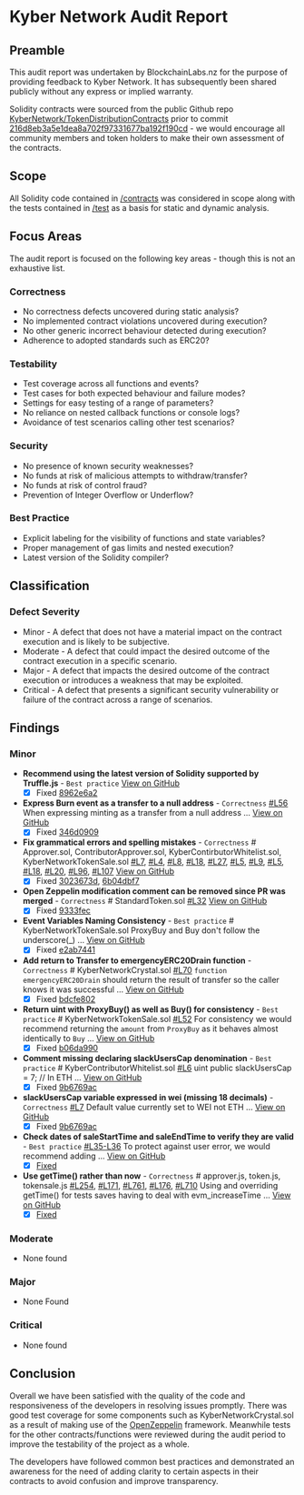# Kyber Network Audit Report

## Preamble
This audit report was undertaken by BlockchainLabs.nz for the purpose of providing feedback to Kyber Network. It has subsequently been shared publicly without any express or implied warranty.

Solidity contracts were sourced from the public Github repo [KyberNetwork/TokenDistributionContracts](https://github.com/KyberNetwork/TokenDistributionContracts) prior to commit [216d8eb3a5e1dea8a702f97331677ba192f190cd](https://github.com/KyberNetwork/TokenDistributionContracts/tree/216d8eb3a5e1dea8a702f97331677ba192f190cd) - we would encourage all community members and token holders to make their own assessment of the contracts.

## Scope
All Solidity code contained in [/contracts](https://github.com/KyberNetwork/TokenDistributionContracts/tree/master/TokenSale/contracts) was considered in scope along with the tests contained in [/test](https://github.com/KyberNetwork/TokenDistributionContracts/tree/master/TokenSale/test) as a basis for static and dynamic analysis.

## Focus Areas
The audit report is focused on the following key areas - though this is not an exhaustive list.
### Correctness
- No correctness defects uncovered during static analysis?
- No implemented contract violations uncovered during execution?
- No other generic incorrect behaviour detected during execution?
- Adherence to adopted standards such as ERC20?
### Testability
- Test coverage across all functions and events?
- Test cases for both expected behaviour and failure modes?
- Settings for easy testing of a range of parameters?
- No reliance on nested callback functions or console logs?
- Avoidance of test scenarios calling other test scenarios?
### Security
- No presence of known security weaknesses?
- No funds at risk of malicious attempts to withdraw/transfer?
- No funds at risk of control fraud?
- Prevention of Integer Overflow or Underflow?
### Best Practice
- Explicit labeling for the visibility of functions and state variables?
- Proper management of gas limits and nested execution?
- Latest version of the Solidity compiler?

## Classification
### Defect Severity
- Minor - A defect that does not have a material impact on the contract execution and is likely to be subjective.
- Moderate - A defect that could impact the desired outcome of the contract execution in a specific scenario.
- Major - A defect that impacts the desired outcome of the contract execution or introduces a weakness that may be exploited.
- Critical - A defect that presents a significant security vulnerability or failure of the contract across a range of scenarios.

## Findings
### Minor
- **Recommend using the latest version of Solidity supported by Truffle.js** - `Best practice`  [View on GitHub](https://github.com/BlockchainLabsNZ/KyberNetwork-TokenDistributionContracts/issues/1)
    - [x] Fixed [8962e6a2](https://github.com/KyberNetwork/TokenDistributionContracts/commit/8962e6a2f09cd2a6e30827a2a506b6d773a1f3f5)
- **Express Burn event as a transfer to a null address** - `Correctness` [#L56](https://github.com/BlockchainLabsNZ/KyberNetwork-TokenDistributionContracts/blob/master/TokenSale/contracts/KyberNetworkCrystal.sol#L56]) When expressing minting as a transfer from a null address ... [View on GitHub](https://github.com/BlockchainLabsNZ/KyberNetwork-TokenDistributionContracts/issues/5)
    - [x] Fixed [346d0909](https://github.com/KyberNetwork/TokenDistributionContracts/commit/346d09096f3c8f461e368510fef95bdd76f32269)
- **Fix grammatical errors and spelling mistakes** - `Correctness` # Approver.sol, ContributorApprover.sol, KyberContirbutorWhitelist.sol, KyberNetworkTokenSale.sol [#L7](https://github.com/BlockchainLabsNZ/KyberNetwork-TokenDistributionContracts/blob/master/TokenSale/contracts/mock/Approver.sol#L7]), [#L4](https://github.com/BlockchainLabsNZ/KyberNetwork-TokenDistributionContracts/blob/master/TokenSale/contracts/ContributorApprover.sol#L4]), [#L8](https://github.com/BlockchainLabsNZ/KyberNetwork-TokenDistributionContracts/blob/master/TokenSale/contracts/ContributorApprover.sol#L8]), [#L18](https://github.com/BlockchainLabsNZ/KyberNetwork-TokenDistributionContracts/blob/master/TokenSale/contracts/ContributorApprover.sol#L18]), [#L27](https://github.com/BlockchainLabsNZ/KyberNetwork-TokenDistributionContracts/blob/master/TokenSale/contracts/ContributorApprover.sol#L27]), [#L5](https://github.com/BlockchainLabsNZ/KyberNetwork-TokenDistributionContracts/blob/master/TokenSale/contracts/KyberContirbutorWhitelist.sol#L5]), [#L9](https://github.com/BlockchainLabsNZ/KyberNetwork-TokenDistributionContracts/blob/master/TokenSale/contracts/KyberContirbutorWhitelist.sol#L9]), [#L5](https://github.com/BlockchainLabsNZ/KyberNetwork-TokenDistributionContracts/blob/master/TokenSale/contracts/KyberNetworkTokenSale.sol#L5]), [#L18](https://github.com/BlockchainLabsNZ/KyberNetwork-TokenDistributionContracts/blob/master/TokenSale/contracts/KyberNetworkTokenSale.sol#L18]), [#L20](https://github.com/BlockchainLabsNZ/KyberNetwork-TokenDistributionContracts/blob/master/TokenSale/contracts/KyberContirbutorWhitelist.sol#L20]),
[#L96](https://github.com/BlockchainLabsNZ/KyberNetwork-TokenDistributionContracts/blob/master/TokenSale/contracts/KyberNetworkTokenSale.sol#L96),
[#L107](https://github.com/BlockchainLabsNZ/KyberNetwork-TokenDistributionContracts/blob/master/TokenSale/contracts/KyberNetworkTokenSale.sol#L107) [View on GitHub](https://github.com/BlockchainLabsNZ/KyberNetwork-TokenDistributionContracts/issues/6)
  - [x] Fixed [3023673d](https://github.com/KyberNetwork/TokenDistributionContracts/commit/3023673dc54a6bf4426ed0814f9652d5586f6c07), [6b04dbf7](https://github.com/KyberNetwork/TokenDistributionContracts/commit/6b04dbf730ffc55c3d2850969dbbfb89e69dfcfc)
- **Open Zeppelin modification comment can be removed since PR was merged** - `Correctness` # StandardToken.sol [#L32](https://github.com/BlockchainLabsNZ/KyberNetwork-TokenDistributionContracts/blob/master/TokenSale/contracts/zeppelin/token/StandardToken.sol#L32-L38]) [View on GitHub](https://github.com/BlockchainLabsNZ/KyberNetwork-TokenDistributionContracts/issues/7)
    - [x] Fixed [9333fec](https://github.com/OpenZeppelin/zeppelin-solidity/pull/377/commits/9333fec5f1e5cf0ad60f760df3a1020b60d529f8)
- **Event Variables Naming Consistency** - `Best practice` # KyberNetworkTokenSale.sol ProxyBuy and Buy don't follow the underscore(_) ... [View on GitHub](https://github.com/BlockchainLabsNZ/KyberNetwork-TokenDistributionContracts/issues/9)
    - [x] Fixed [e2ab7441](https://github.com/KyberNetwork/TokenDistributionContracts/commit/e2ab7441a5f7b7046a5a975464465c1136ca447f)
- **Add return to Transfer to emergencyERC20Drain function** - `Correctness` # KyberNetworkCrystal.sol [#L70](https://github.com/BlockchainLabsNZ/KyberNetwork-TokenDistributionContracts/blob/master/TokenSale/contracts/KyberNetworkCrystal.sol#L70]) `function emergencyERC20Drain` should return the result of transfer so the caller knows it was successful ... [View on GitHub](https://github.com/BlockchainLabsNZ/KyberNetwork-TokenDistributionContracts/issues/11)
    - [x] Fixed [bdcfe802](https://github.com/KyberNetwork/TokenDistributionContracts/commit/bdcfe80205584f884f56c9ff0aeaeef9d1188c2a)
- **Return uint with ProxyBuy() as well as Buy() for consistency** - `Best practice` # KyberNetworkTokenSale.sol [#L52](https://github.com/BlockchainLabsNZ/KyberNetwork-TokenDistributionContracts/blob/master/TokenSale/contracts/KyberNetworkTokenSale.sol#L52]) For consistency we would recommend returning the `amount` from `ProxyBuy` as it behaves almost identically to `Buy` ... [View on GitHub](https://github.com/BlockchainLabsNZ/KyberNetwork-TokenDistributionContracts/issues/14)
    - [x] Fixed [b06da990](https://github.com/KyberNetwork/TokenDistributionContracts/commit/b06da99026b8d30458db9d79f9992f3a6bee9d09)
- **Comment missing declaring slackUsersCap denomination** - `Best practice` # KyberContributorWhitelist.sol [#L6](https://github.com/BlockchainLabsNZ/KyberNetwork-TokenDistributionContracts/blob/master/TokenSale/contracts/KyberContirbutorWhitelist.sol#L6])  uint public slackUsersCap = 7; // In ETH ... [View on GitHub](https://github.com/BlockchainLabsNZ/KyberNetwork-TokenDistributionContracts/issues/15)
  - [x] Fixed [9b6769ac](https://github.com/KyberNetwork/TokenDistributionContracts/commit/9b6769ac4087c36f28470b4f9507cc3dea4c8995)

- **slackUsersCap variable expressed in wei (missing 18 decimals)** - `Correctness` [#L7](https://github.com/BlockchainLabsNZ/KyberNetwork-TokenDistributionContracts/blob/master/TokenSale/contracts/KyberContirbutorWhitelist.sol#L6]) Default value currently set to WEI not ETH ... [View on GitHub](https://github.com/BlockchainLabsNZ/KyberNetwork-TokenDistributionContracts/issues/16)
    - [x] Fixed [9b6769ac](https://github.com/KyberNetwork/TokenDistributionContracts/commit/9b6769ac4087c36f28470b4f9507cc3dea4c8995)
- **Check dates of saleStartTime and  saleEndTime to verify they are valid** - `Best practice` [#L35-L36](https://github.com/BlockchainLabsNZ/KyberNetwork-TokenDistributionContracts/blob/master/TokenSale/contracts/KyberNetworkCrystal.sol#L35-L36]) To protect against user error, we would recommend adding ... [View on GitHub](https://github.com/BlockchainLabsNZ/KyberNetwork-TokenDistributionContracts/issues/3)
    - [x] [Fixed](https://github.com/BlockchainLabsNZ/KyberNetwork-TokenDistributionContracts/issues/3)

- **Use getTime() rather than now** - `Correctness` # approver.js, token.js, tokensale.js
[#L254](https://github.com/KyberNetwork/TokenDistributionContracts/blob/3023673dc54a6bf4426ed0814f9652d5586f6c07/TokenSale/test/approver.js#L254]), [#L171](https://github.com/KyberNetwork/TokenDistributionContracts/blob/3023673dc54a6bf4426ed0814f9652d5586f6c07/TokenSale/test/unit/tokensale.js#L171]),
[#L761](https://github.com/KyberNetwork/TokenDistributionContracts/blob/3023673dc54a6bf4426ed0814f9652d5586f6c07/TokenSale/test/stress/tokensale.js#L761]),
[#L176](https://github.com/KyberNetwork/TokenDistributionContracts/blob/c5f90277e9f1471193c57556f39c4a59e32c2951/TokenSale/test/unit/token.js#L76]),
[#L710](https://github.com/KyberNetwork/TokenDistributionContracts/blob/c5f90277e9f1471193c57556f39c4a59e32c2951/TokenSale/test/stress/token.js#L710]) Using and overriding getTime() for tests saves having to deal with evm_increaseTime ... [View on GitHub](https://github.com/BlockchainLabsNZ/KyberNetwork-TokenDistributionContracts/issues/19)
  - [x]  [Fixed](https://github.com/BlockchainLabsNZ/KyberNetwork-TokenDistributionContracts/issues/19)

### Moderate
- None found

### Major
- None Found

### Critical
- None found

## Conclusion
Overall we have been satisfied with the quality of the code and responsiveness of the developers in resolving issues promptly. There was good test coverage for some components such as KyberNetworkCrystal.sol as a result of making use of the [OpenZeppelin](https://openzeppelin.org/) framework. Meanwhile tests for the other contracts/functions were reviewed during the audit period to improve the testability of the project as a whole.

The developers have followed common best practices and demonstrated an awareness for the need of adding clarity to certain aspects in their contracts to avoid confusion and improve transparency.


